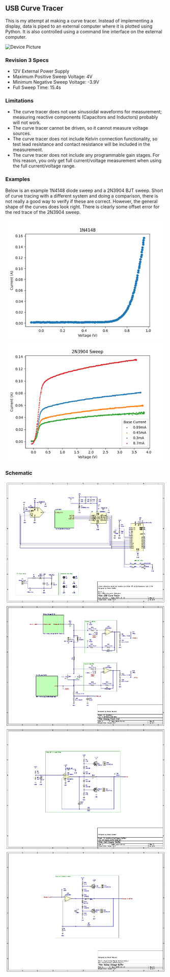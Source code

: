 <h2> USB Curve Tracer </h2>
This is my attempt at making a curve tracer.  
Instead of implementing a display, data is piped to an external computer where it is plotted using Python. It is also controlled using a command line interface on the external computer. 

![Device Picture](./device_picture_REV3.JPG)

<h3> Revision 3 Specs </h3>
<ul>
<li>12V External Power Supply</li>
<li>Maximum Positive Sweep Voltage: 4V</li>
<li>Minimum Negative Sweep Voltage: -3.9V</li>
<li>Full Sweep Time: 15.4s</li>
</ul>

<h3> Limitations </h3>
<ul>
<li>The curve tracer does not use sinusoidal waveforms for measurement; measuring reactive components 
(Capacitors and Inductors) probably will not work. </li>
<li>The curve tracer cannot be driven, so it cannot measure voltage sources.</li>
<li>The curve tracer does not include Kelvin connection functionality, so test lead resistance and 
contact resistance will be included in the measurement. </li>
<li> The curve tracer does not include any programmable gain stages. For this reason, you only get full
current/voltage measurement when using the full current/voltage range.</li>
</ul> 

<h3> Examples </h3>
<p>Below is an example 1N4148 diode sweep and a 2N3904 BJT sweep. Short of curve tracing with a different system and doing a comparison, there is not really a good way to verify if these are correct. However, the general shape of the curves does look right. There is clearly some offset error for the red trace of the 2N3904 sweep. </p>

![1N4148 Diode](./examples/1N4148_REV3.png)
![2N3904 BJT](./examples/2N3904_REV3.png)

<h3> Schematic </h3>

![Schematic Page 1](./schematic_page1.png)
![Schematic Page 2](./schematic_page2.png)
![Schematic Page 3](./schematic_page3.png)
![Schematic Page 4](./schematic_page4.png)
